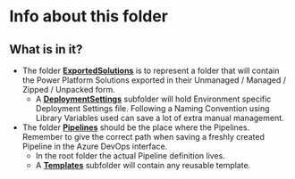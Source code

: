 # Info about this folder

## What is in it?
- The folder [**ExportedSolutions**](./ExportedSolutions) is to represent a folder that will contain the Power Platform Solutions exported in their Unmanaged / Managed / Zipped / Unpacked form.
    - A [**DeploymentSettings**](./ExportedSolutions/DeploymentSettings/) subfolder will hold Environment specific Deployment Settings file. Following a Naming Convention using Library Variables used can save a lot of extra manual management.
- The folder [**Pipelines**](./Pipelines) should be the place where the Pipelines. Remember to give the correct path when saving a freshly created Pipeline in the Azure DevOps interface.
    - In the root folder the actual Pipeline definition lives.
    - A [**Templates**](./Pipelines/Templates/) subfolder will contain any reusable template.